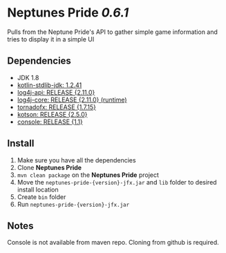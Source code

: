 # Neptunes Pride _0.6.1_
Pulls from the Neptune Pride's API to gather simple game information and tries to display it in a simple UI

## Dependencies
- JDK 1.8
- [kotlin-stdlib-jdk: 1.2.41](https://kotlinlang.org)
- [log4j-api: RELEASE {2.11.0}](https://logging.apache.org/log4j/2.x/)
- [log4j-core: RELEASE {2.11.0} (runtime)](https://logging.apache.org/log4j/2.x/)
- [tornadofx: RELEASE {1.7.15}](https://github.com/edvin/tornadofx)
- [kotson: RELEASE {2.5.0}](https://github.com/SalomonBrys/Kotson)
- [console: RELEASE {1.1}](https://github.com/Macro303/Console)

## Install
1. Make sure you have all the dependencies
2. Clone **Neptunes Pride**
3. `mvn clean package` on the **Neptunes Pride** project
4. Move the `neptunes-pride-{version}-jfx.jar` and `lib` folder to desired install location
5. Create `bin` folder
6. Run `neptunes-pride-{version}-jfx.jar`

## Notes
Console is not available from maven repo. Cloning from github is required.

